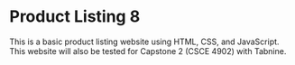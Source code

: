 # Product Listing 8
This is a basic product listing website using HTML, CSS, and JavaScript. This website will also be tested for Capstone 2 (CSCE 4902) with Tabnine.
